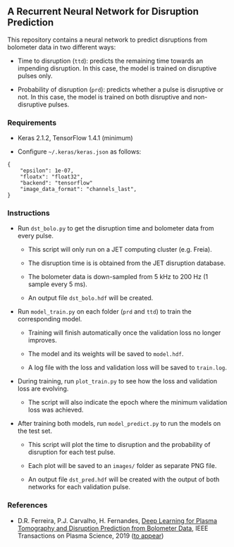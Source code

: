 ## A Recurrent Neural Network for Disruption Prediction

This repository contains a neural network to predict disruptions from bolometer data in two different ways:

* Time to disruption (`ttd`): predicts the remaining time towards an impending disruption. In this case, the model is trained on disruptive pulses only.

* Probability of disruption (`prd`): predicts whether a pulse is disruptive or not. In this case, the model is trained on both disruptive and non-disruptive pulses.

### Requirements

- Keras 2.1.2, TensorFlow 1.4.1 (minimum)

- Configure `~/.keras/keras.json` as follows:

```
{
    "epsilon": 1e-07,
    "floatx": "float32",
    "backend": "tensorflow"
    "image_data_format": "channels_last",
}

```

### Instructions

- Run `dst_bolo.py` to get the disruption time and bolometer data from every pulse.

    - This script will only run on a JET computing cluster (e.g. Freia).
    
    - The disruption time is is obtained from the JET disruption database.

    - The bolometer data is down-sampled from 5 kHz to 200 Hz (1 sample every 5 ms).

    - An output file `dst_bolo.hdf` will be created.

- Run `model_train.py` on each folder (`prd` and `ttd`) to train the corresponding model.

    - Training will finish automatically once the validation loss no longer improves.
    
    - The model and its weights will be saved to `model.hdf`.
    
    - A log file with the loss and validation loss will be saved to `train.log`.

- During training, run `plot_train.py` to see how the loss and validation loss are evolving.

    - The script will also indicate the epoch where the minimum validation loss was achieved.

- After training both models, run `model_predict.py` to run the models on the test set.

    - This script will plot the time to disruption and the probability of disruption for each test pulse.
    
    - Each plot will be saved to an `images/` folder as separate PNG file.
    
    - An output file `dst_pred.hdf` will be created with the output of both networks for each validation pulse.

### References

- D.R. Ferreira, P.J. Carvalho, H. Fernandes, [Deep Learning for Plasma Tomography and Disruption Prediction from Bolometer Data](https://arxiv.org/pdf/1910.13257.pdf), IEEE Transactions on Plasma Science, 2019 ([to appear](https://ieeexplore.ieee.org/document/8882311))
